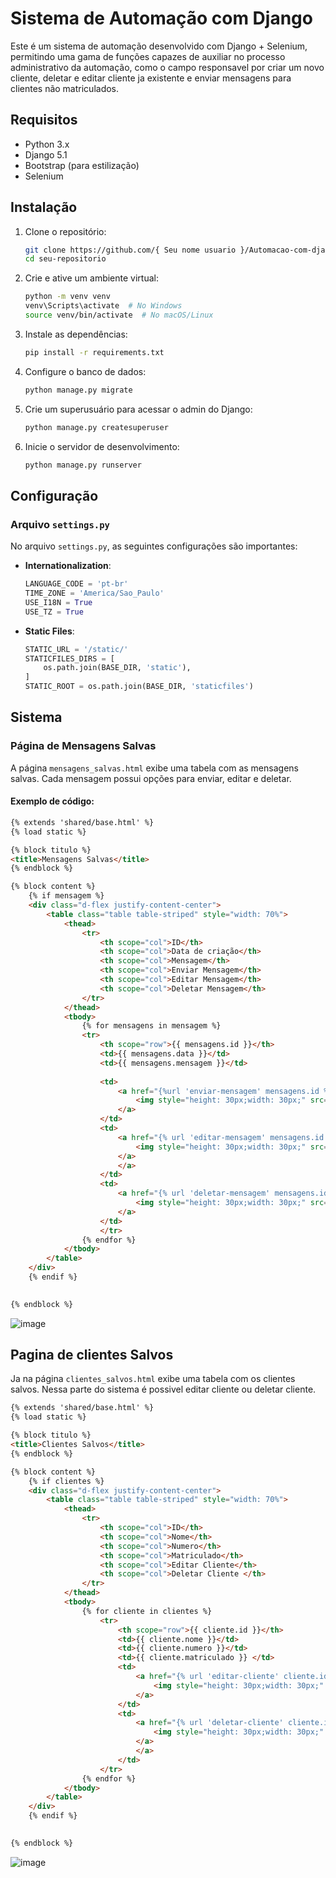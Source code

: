 # Sistema de Automação com Django

Este é um sistema de automação desenvolvido com Django + Selenium, permitindo uma gama de funções capazes de auxiliar no processo administrativo da automação, como o campo responsavel por criar um novo cliente, deletar e editar cliente ja existente e enviar mensagens para clientes não matriculados.

## Requisitos

- Python 3.x
- Django 5.1
- Bootstrap (para estilização)
- Selenium
  
## Instalação

1. Clone o repositório:
    ```bash
    git clone https://github.com/{ Seu nome usuario }/Automacao-com-django.git
    cd seu-repositorio
    ```

2. Crie e ative um ambiente virtual:
    ```bash
    python -m venv venv
    venv\Scripts\activate  # No Windows
    source venv/bin/activate  # No macOS/Linux
    ```

3. Instale as dependências:
    ```bash
    pip install -r requirements.txt
    ```

4. Configure o banco de dados:
    ```bash
    python manage.py migrate
    ```

5. Crie um superusuário para acessar o admin do Django:
    ```bash
    python manage.py createsuperuser
    ```

6. Inicie o servidor de desenvolvimento:
    ```bash
    python manage.py runserver
    ```

## Configuração

### Arquivo `settings.py`

No arquivo `settings.py`, as seguintes configurações são importantes:

- **Internationalization**:
    ```python
    LANGUAGE_CODE = 'pt-br'
    TIME_ZONE = 'America/Sao_Paulo'
    USE_I18N = True
    USE_TZ = True
    ```

- **Static Files**:
    ```python
    STATIC_URL = '/static/'
    STATICFILES_DIRS = [
        os.path.join(BASE_DIR, 'static'),
    ]
    STATIC_ROOT = os.path.join(BASE_DIR, 'staticfiles')
    ```

## Sistema

### Página de Mensagens Salvas

A página `mensagens_salvas.html` exibe uma tabela com as mensagens salvas. Cada mensagem possui opções para enviar, editar e deletar.

#### Exemplo de código:

```html
{% extends 'shared/base.html' %} 
{% load static %}  

{% block titulo %}
<title>Mensagens Salvas</title>
{% endblock %}

{% block content %}
    {% if mensagem %}
    <div class="d-flex justify-content-center">
        <table class="table table-striped" style="width: 70%">
            <thead>
                <tr>
                    <th scope="col">ID</th>
                    <th scope="col">Data de criação</th>
                    <th scope="col">Mensagem</th>
                    <th scope="col">Enviar Mensagem</th>
                    <th scope="col">Editar Mensagem</th>
                    <th scope="col">Deletar Mensagem</th>
                </tr>
            </thead>
            <tbody>
                {% for mensagens in mensagem %}
                <tr>
                    <th scope="row">{{ mensagens.id }}</th>
                    <td>{{ mensagens.data }}</td>
                    <td>{{ mensagens.mensagem }}</td>
                    
                    <td>
                        <a href="{%url 'enviar-mensagem' mensagens.id %}">
                            <img style="height: 30px;width: 30px;" src="{% static 'assets/icon/enviar_icon.png' %}" alt="">
                        </a>
                    </td>
                    <td>
                        <a href="{% url 'editar-mensagem' mensagens.id %}">
                            <img style="height: 30px;width: 30px;" src="{% static 'assets/icon/editar_icon.png' %}" alt="Editar mensagem">
                        </a>
                        </a>
                    </td>
                    <td>
                        <a href="{% url 'deletar-mensagem' mensagens.id %}">
                            <img style="height: 30px;width: 30px;" src="{% static 'assets/icon/deletar_icon.png' %}" alt="Deletar mensaem">
                        </a>
                    </td>
                    </tr>
                {% endfor %}
            </tbody>
        </table>
    </div>
    {% endif %}

    
{% endblock %}
```
![image](https://github.com/user-attachments/assets/8151cfce-5c8f-4102-9d01-22842885126e)

## Pagina de clientes Salvos

Ja na página `clientes_salvos.html` exibe uma tabela com os clientes salvos. Nessa parte do sistema é possivel editar cliente ou deletar cliente.

```html
{% extends 'shared/base.html' %} 
{% load static %}  

{% block titulo %}
<title>Clientes Salvos</title>
{% endblock %}

{% block content %}
    {% if clientes %}
    <div class="d-flex justify-content-center">
        <table class="table table-striped" style="width: 70%">
            <thead>
                <tr>
                    <th scope="col">ID</th>
                    <th scope="col">Nome</th>
                    <th scope="col">Numero</th>
                    <th scope="col">Matriculado</th>
                    <th scope="col">Editar Cliente</th>
                    <th scope="col">Deletar Cliente </th>
                </tr>
            </thead>
            <tbody>
                {% for cliente in clientes %}
                    <tr>
                        <th scope="row">{{ cliente.id }}</th>
                        <td>{{ cliente.nome }}</td>
                        <td>{{ cliente.numero }}</td>
                        <td>{{ cliente.matriculado }} </td>
                        <td>
                            <a href="{% url 'editar-cliente' cliente.id %}">
                                <img style="height: 30px;width: 30px;" src="{% static 'assets/icon/editar_icon.png' %}" alt="Editar Cliente">
                            </a>
                        </td>
                        <td>
                            <a href="{% url 'deletar-cliente' cliente.id %}">
                                <img style="height: 30px;width: 30px;" src="{% static 'assets/icon/deletar_icon.png' %}" alt="Deletar Cliente">
                            </a>
                            </a>
                        </td>
                    </tr>
                {% endfor %}
            </tbody>
        </table>
    </div>
    {% endif %}

    
{% endblock %}
```

![image](https://github.com/user-attachments/assets/67fd8b7a-d4f0-4c43-bbd1-85b669ee7b7d)




